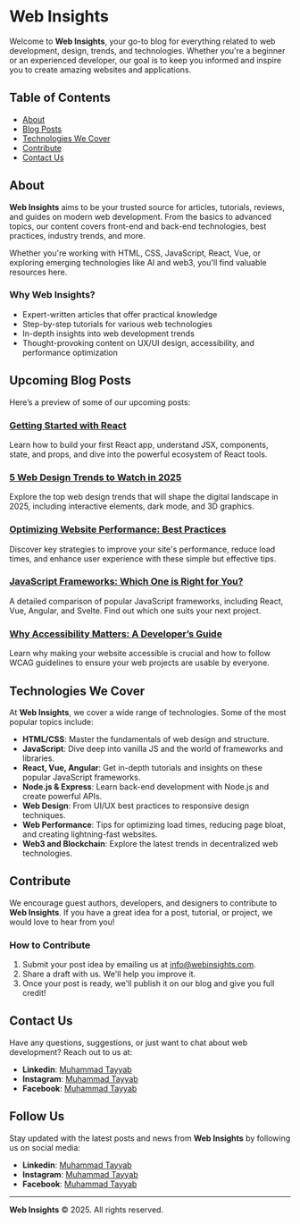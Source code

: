 
# Web Insights

Welcome to **Web Insights**, your go-to blog for everything related to web development, design, trends, and technologies. Whether you're a beginner or an experienced developer, our goal is to keep you informed and inspire you to create amazing websites and applications.

## Table of Contents
- [About](#about)
- [Blog Posts](#blog-posts)
- [Technologies We Cover](#technologies-we-cover)
- [Contribute](#contribute)
- [Contact Us](#contact-us)

## About

**Web Insights** aims to be your trusted source for articles, tutorials, reviews, and guides on modern web development. From the basics to advanced topics, our content covers front-end and back-end technologies, best practices, industry trends, and more.

Whether you're working with HTML, CSS, JavaScript, React, Vue, or exploring emerging technologies like AI and web3, you'll find valuable resources here.

### Why Web Insights?

- Expert-written articles that offer practical knowledge
- Step-by-step tutorials for various web technologies
- In-depth insights into web development trends
- Thought-provoking content on UX/UI design, accessibility, and performance optimization

## Upcoming Blog Posts

Here’s a preview of some of our upcoming posts:

### [Getting Started with React](#)
Learn how to build your first React app, understand JSX, components, state, and props, and dive into the powerful ecosystem of React tools.

### [5 Web Design Trends to Watch in 2025](#)
Explore the top web design trends that will shape the digital landscape in 2025, including interactive elements, dark mode, and 3D graphics.

### [Optimizing Website Performance: Best Practices](#)
Discover key strategies to improve your site's performance, reduce load times, and enhance user experience with these simple but effective tips.

### [JavaScript Frameworks: Which One is Right for You?](#)
A detailed comparison of popular JavaScript frameworks, including React, Vue, Angular, and Svelte. Find out which one suits your next project.

### [Why Accessibility Matters: A Developer’s Guide](#)
Learn why making your website accessible is crucial and how to follow WCAG guidelines to ensure your web projects are usable by everyone.

## Technologies We Cover

At **Web Insights**, we cover a wide range of technologies. Some of the most popular topics include:

- **HTML/CSS**: Master the fundamentals of web design and structure.
- **JavaScript**: Dive deep into vanilla JS and the world of frameworks and libraries.
- **React, Vue, Angular**: Get in-depth tutorials and insights on these popular JavaScript frameworks.
- **Node.js & Express**: Learn back-end development with Node.js and create powerful APIs.
- **Web Design**: From UI/UX best practices to responsive design techniques.
- **Web Performance**: Tips for optimizing load times, reducing page bloat, and creating lightning-fast websites.
- **Web3 and Blockchain**: Explore the latest trends in decentralized web technologies.

## Contribute

We encourage guest authors, developers, and designers to contribute to **Web Insights**. If you have a great idea for a post, tutorial, or project, we would love to hear from you!

### How to Contribute
1. Submit your post idea by emailing us at [info@webinsights.com](mailto:info@webinsights.com).
2. Share a draft with us. We'll help you improve it.
3. Once your post is ready, we'll publish it on our blog and give you full credit!

## Contact Us

Have any questions, suggestions, or just want to chat about web development? Reach out to us at:

- **Linkedin**: [Muhammad Tayyab](https://www.linkedin.com/in/muhammad-tayyab-81b7b5305/)
- **Instagram**: [Muhammad Tayyab](https://www.instagram.com/muhammadtayyab2846/?hl=en)
- **Facebook**: [Muhammad Tayyab](https://www.facebook.com/profile.php?id=61555593482409)

## Follow Us

Stay updated with the latest posts and news from **Web Insights** by following us on social media:

- **Linkedin**: [Muhammad Tayyab](https://www.linkedin.com/in/muhammad-tayyab-81b7b5305/)
- **Instagram**: [Muhammad Tayyab](https://www.instagram.com/muhammadtayyab2846/?hl=en)
- **Facebook**: [Muhammad Tayyab](https://www.facebook.com/profile.php?id=61555593482409)

---

**Web Insights** © 2025. All rights reserved.
